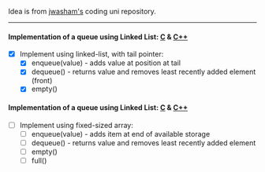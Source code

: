 Idea is from [jwasham's](https://github.com/jwasham/coding-interview-university#queue) coding uni repository.

---
#### Implementation of a queue using Linked List: [C](C_LL) & [C++](Cplus_LL)

- [x] Implement using linked-list, with tail pointer:
  - [x] enqueue(value) - adds value at position at tail
  - [x] dequeue() - returns value and removes least recently added element (front)
  - [x] empty()

#### Implementation of a queue using Linked List: [C](C_ARRAYS) & [C++](C++_LL)

- [ ] Implement using fixed-sized array:
  - [ ] enqueue(value) - adds item at end of available storage
  - [ ] dequeue() - returns value and removes least recently added element
  - [ ] empty()
  - [ ] full()
